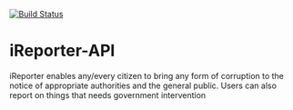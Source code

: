 [![Build Status](https://travis-ci.org/LordUche/iReporter-API.svg?branch=master)](https://travis-ci.org/LordUche/iReporter-API)

# iReporter-API
iReporter enables any/every citizen to bring any form of corruption to the notice of appropriate authorities and the general public. Users can also report on things that needs government intervention
